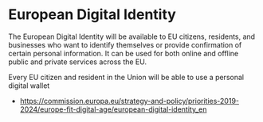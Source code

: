 # European Digital Identity

The European Digital Identity will be available to EU citizens, residents, and businesses who want to identify themselves or provide confirmation of certain personal information. It can be used for both online and offline public and private services across the EU.

Every EU citizen and resident in the Union will be able to use a personal digital wallet

* https://commission.europa.eu/strategy-and-policy/priorities-2019-2024/europe-fit-digital-age/european-digital-identity_en

